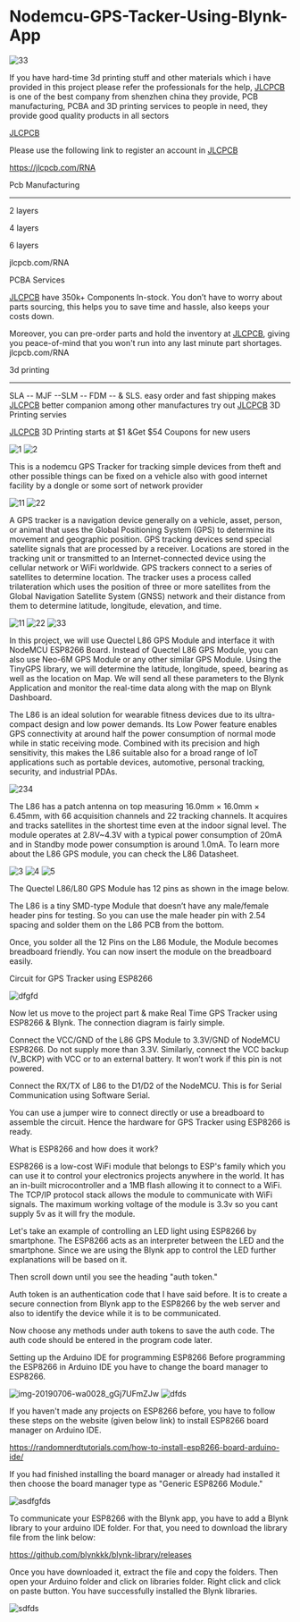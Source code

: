 # Nodemcu-GPS-Tacker-Using-Blynk-App

![33](https://user-images.githubusercontent.com/118633170/202870604-d3fbd955-82b6-4171-82f0-1daa2773b071.png)

If you have hard-time 3d printing stuff and other materials which i have provided in this project please refer the professionals for the help, [JLCPCB](https://jlcpcb.com/RNA) is one of the best company from shenzhen china they provide, PCB manufacturing, PCBA and 3D printing services to people in need, they provide good quality products in all sectors

[JLCPCB](https://jlcpcb.com/RNA)


Please use the following link to register an account in [JLCPCB](https://jlcpcb.com/RNA)

https://jlcpcb.com/RNA


Pcb Manufacturing

----------

2 layers

4 layers

6 layers

jlcpcb.com/RNA



PCBA Services

[JLCPCB](https://jlcpcb.com/RNA) have 350k+ Components In-stock. You don’t have to worry about parts sourcing, this helps you to save time and hassle, also keeps your costs down.

Moreover, you can pre-order parts and hold the inventory at [JLCPCB](https://jlcpcb.com/RNA), giving you peace-of-mind that you won't run into any last minute part shortages. jlcpcb.com/RNA



3d printing

-------------------

SLA -- MJF --SLM -- FDM -- & SLS. easy order and fast shipping makes [JLCPCB](https://jlcpcb.com/RNA) better companion among other manufactures try out [JLCPCB](https://jlcpcb.com/RNA) 3D Printing servies

[JLCPCB](https://jlcpcb.com/RNA) 3D Printing starts at $1 &Get $54 Coupons for new users


![1](https://user-images.githubusercontent.com/118633170/202870561-ddec10e7-98a3-436a-b7e3-6070c559c415.png)
![2](https://user-images.githubusercontent.com/118633170/202870562-d31b8fb3-8a98-41bc-8f0a-dd491242556c.png)

This is a nodemcu GPS Tracker for tracking simple devices from theft and other possible things can be fixed on a vehicle also with good internet facility by a dongle or some sort of network provider

![11](https://user-images.githubusercontent.com/118633170/202870599-c9bf1f51-2906-4fda-a513-c21699b73156.png)
![22](https://user-images.githubusercontent.com/118633170/202870602-1f7356fd-1060-4849-8442-e11e513f6a98.png)


A GPS tracker is a navigation device generally on a vehicle, asset, person, or animal that uses the Global Positioning System (GPS) to determine its movement and geographic position. GPS tracking devices send special satellite signals that are processed by a receiver. Locations are stored in the tracking unit or transmitted to an Internet-connected device using the cellular network or WiFi worldwide. GPS trackers connect to a series of satellites to determine location. The tracker uses a process called trilateration which uses the position of three or more satellites from the Global Navigation Satellite System (GNSS) network and their distance from them to determine latitude, longitude, elevation, and time.

![11](https://user-images.githubusercontent.com/118633170/202870617-a38b4270-a00e-44c4-b9bb-402bda3f32cc.png)
![22](https://user-images.githubusercontent.com/118633170/202870620-7aa505a2-d51b-4652-b845-98255f3ce494.png)
![33](https://user-images.githubusercontent.com/118633170/202870621-167b0a32-92ae-42e1-a066-237ea77bea02.png)


In this project, we will use Quectel L86 GPS Module and interface it with NodeMCU ESP8266 Board. Instead of Quectel L86 GPS Module, you can also use Neo-6M GPS Module or any other similar GPS Module. Using the TinyGPS library, we will determine the latitude, longitude, speed, bearing as well as the location on Map. We will send all these parameters to the Blynk Application and monitor the real-time data along with the map on Blynk Dashboard.

The L86 is an ideal solution for wearable fitness devices due to its ultra-compact design and low power demands. Its Low Power feature enables GPS connectivity at around half the power consumption of normal mode while in static receiving mode. Combined with its precision and high sensitivity, this makes the L86 suitable also for a broad range of IoT applications such as portable devices, automotive, personal tracking, security, and industrial PDAs.

![234](https://user-images.githubusercontent.com/118633170/202870655-165bf90f-d4d7-4228-999e-5947bf7d63f4.jpg)


The L86 has a patch antenna on top measuring 16.0mm × 16.0mm × 6.45mm, with 66 acquisition channels and 22 tracking channels. It acquires and tracks satellites in the shortest time even at the indoor signal level. The module operates at 2.8V~4.3V with a typical power consumption of 20mA and in Standby mode power consumption is around 1.0mA. To learn more about the L86 GPS module, you can check the L86 Datasheet.

![3](https://user-images.githubusercontent.com/118633170/202870566-867e7689-ba19-40b3-b3c5-9a218abf15ef.png)
![4](https://user-images.githubusercontent.com/118633170/202870567-8f79ed3c-8943-4a42-bfa7-38e37305b04c.png)
![5](https://user-images.githubusercontent.com/118633170/202870568-80553649-1a66-4fdf-80a7-c72a48e0d8b5.png)


The Quectel L86/L80 GPS Module has 12 pins as shown in the image below.

The L86 is a tiny SMD-type Module that doesn’t have any male/female header pins for testing. So you can use the male header pin with 2.54 spacing and solder them on the L86 PCB from the bottom.

Once, you solder all the 12 Pins on the L86 Module, the Module becomes breadboard friendly. You can now insert the module on the breadboard easily.

Circuit for GPS Tracker using ESP8266

![dfgfd](https://user-images.githubusercontent.com/118633170/202870657-8da907af-94c8-477c-b793-e1afdceba760.jpg)

Now let us move to the project part & make Real Time GPS Tracker using ESP8266 & Blynk. The connection diagram is fairly simple.

Connect the VCC/GND of the L86 GPS Module to 3.3V/GND of NodeMCU ESP8266. Do not supply more than 3.3V. Similarly, connect the VCC backup (V_BCKP) with VCC or to an external battery. It won’t work if this pin is not powered.

Connect the RX/TX of L86 to the D1/D2 of the NodeMCU. This is for Serial Communication using Software Serial.

You can use a jumper wire to connect directly or use a breadboard to assemble the circuit. Hence the hardware for GPS Tracker using ESP8266 is ready.


What is ESP8266 and how does it work?


ESP8266 is a low-cost WiFi module that belongs to ESP's family which you can use it to control your electronics projects anywhere in the world. It has an in-built microcontroller and a 1MB flash allowing it to connect to a WiFi. The TCP/IP protocol stack allows the module to communicate with WiFi signals. The maximum working voltage of the module is 3.3v so you cant supply 5v as it will fry the module.

Let's take an example of controlling an LED light using ESP8266 by smartphone. The ESP8266 acts as an interpreter between the LED and the smartphone. Since we are using the Blynk app to control the LED further explanations will be based on it.

Then scroll down until you see the heading "auth token."


Auth token is an authentication code that I have said before. It is to create a secure connection from Blynk app to the ESP8266 by the web server and also to identify the device while it is to be communicated.

Now choose any methods under auth tokens to save the auth code. The auth code should be entered in the program code later.


Setting up the Arduino IDE for programming ESP8266
Before programming the ESP8266 in Arduino IDE you have to change the board manager to ESP8266.

![img-20190706-wa0028_gGj7UFmZJw](https://user-images.githubusercontent.com/118633170/202870711-7cff4ca0-6b1e-4c1e-92c2-58ad9fefa742.jpg)
![dfds](https://user-images.githubusercontent.com/118633170/202870723-70aa61a1-35cd-496e-8ba0-70adb232b14c.jpg)


If you haven't made any projects on ESP8266 before, you have to follow these steps on the website (given below link) to install ESP8266 board manager on Arduino IDE.

https://randomnerdtutorials.com/how-to-install-esp8266-board-arduino-ide/

If you had finished installing the board manager or already had installed it then choose the board manager type as "Generic ESP8266 Module."

![asdfgfds](https://user-images.githubusercontent.com/118633170/202870728-d294b71c-d0a6-4363-97e3-c745c4756e43.jpg)


To communicate your ESP8266 with the Blynk app, you have to add a Blynk library to your arduino IDE folder. For that, you need to download the library file from the link below:

https://github.com/blynkkk/blynk-library/releases

Once you have downloaded it, extract the file and copy the folders. Then open your Arduino folder and click on libraries folder. Right click and click on paste button. You have successfully installed the Blynk libraries.

![sdfds](https://user-images.githubusercontent.com/118633170/202870764-be516818-0824-4175-bc5f-537d310788e2.png)

